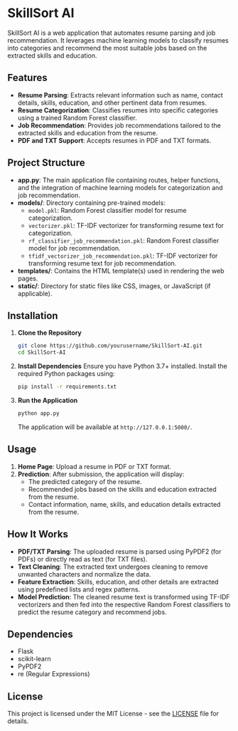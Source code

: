 # SkillSort AI

SkillSort AI is a web application that automates resume parsing and job recommendation. It leverages machine learning models to classify resumes into categories and recommend the most suitable jobs based on the extracted skills and education.

## Features

- **Resume Parsing**: Extracts relevant information such as name, contact details, skills, education, and other pertinent data from resumes.
- **Resume Categorization**: Classifies resumes into specific categories using a trained Random Forest classifier.
- **Job Recommendation**: Provides job recommendations tailored to the extracted skills and education from the resume.
- **PDF and TXT Support**: Accepts resumes in PDF and TXT formats.

## Project Structure

- **app.py**: The main application file containing routes, helper functions, and the integration of machine learning models for categorization and job recommendation.
- **models/**: Directory containing pre-trained models:
  - `model.pkl`: Random Forest classifier model for resume categorization.
  - `vectorizer.pkl`: TF-IDF vectorizer for transforming resume text for categorization.
  - `rf_classifier_job_recommendation.pkl`: Random Forest classifier model for job recommendation.
  - `tfidf_vectorizer_job_recommendation.pkl`: TF-IDF vectorizer for transforming resume text for job recommendation.
- **templates/**: Contains the HTML template(s) used in rendering the web pages.
- **static/**: Directory for static files like CSS, images, or JavaScript (if applicable).

## Installation

1. **Clone the Repository**
   ```bash
   git clone https://github.com/yourusername/SkillSort-AI.git
   cd SkillSort-AI
   ```

2. **Install Dependencies**
   Ensure you have Python 3.7+ installed. Install the required Python packages using:
   ```bash
   pip install -r requirements.txt
   ```

3. **Run the Application**
   ```bash
   python app.py
   ```
   The application will be available at `http://127.0.0.1:5000/`.

## Usage

1. **Home Page**: Upload a resume in PDF or TXT format.
2. **Prediction**: After submission, the application will display:
   - The predicted category of the resume.
   - Recommended jobs based on the skills and education extracted from the resume.
   - Contact information, name, skills, and education details extracted from the resume.

## How It Works

- **PDF/TXT Parsing**: The uploaded resume is parsed using PyPDF2 (for PDFs) or directly read as text (for TXT files).
- **Text Cleaning**: The extracted text undergoes cleaning to remove unwanted characters and normalize the data.
- **Feature Extraction**: Skills, education, and other details are extracted using predefined lists and regex patterns.
- **Model Prediction**: The cleaned resume text is transformed using TF-IDF vectorizers and then fed into the respective Random Forest classifiers to predict the resume category and recommend jobs.

## Dependencies

- Flask
- scikit-learn
- PyPDF2
- re (Regular Expressions)


## License

This project is licensed under the MIT License - see the [LICENSE](LICENSE) file for details.
